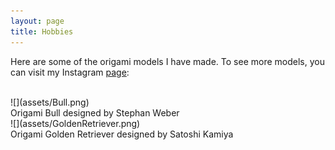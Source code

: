 ```yaml
---
layout: page
title: Hobbies
---
```


<p>Here are some of the origami models I have made. To see more models, you can visit my Instagram <a href="https://www.instagram.com/erics_origami/">page</a>:</p>
<br>
![](assets/Bull.png)
<br>Origami Bull designed by Stephan Weber

<br>
![](assets/GoldenRetriever.png)
<br> Origami Golden Retriever designed by Satoshi Kamiya

